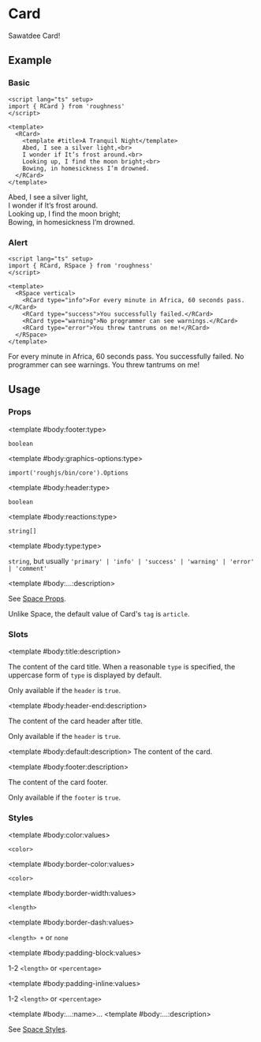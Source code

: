 <script lang="ts" setup>
import { RButton, RCard, RDetails, RSpace, RTable, RText } from 'roughness'
</script>

# Card

Sawatdee Card!

## Example

### Basic

<RDetails>
  <template #summary>Show Code</template>

```vue
<script lang="ts" setup>
import { RCard } from 'roughness'
</script>

<template>
  <RCard>
    <template #title>A Tranquil Night</template>
    Abed, I see a silver light,<br>
    I wonder if It’s frost around.<br>
    Looking up, I find the moon bright;<br>
    Bowing, in homesickness I’m drowned.
  </RCard>
</template>
```

</RDetails>

<RCard>
  <template #title>A Tranquil Night</template>
  Abed, I see a silver light,<br>
  I wonder if It’s frost around.<br>
  Looking up, I find the moon bright;<br>
  Bowing, in homesickness I’m drowned.
</RCard>

### Alert

<RDetails>
  <template #summary>Show Code</template>

```vue
<script lang="ts" setup>
import { RCard, RSpace } from 'roughness'
</script>

<template>
  <RSpace vertical>
    <RCard type="info">For every minute in Africa, 60 seconds pass.</RCard>
    <RCard type="success">You successfully failed.</RCard>
    <RCard type="warning">No programmer can see warnings.</RCard>
    <RCard type="error">You threw tantrums on me!</RCard>
  </RSpace>
</template>
```

</RDetails>

<RSpace vertical>
  <RCard type="info">For every minute in Africa, 60 seconds pass.</RCard>
  <RCard type="success">You successfully failed.</RCard>
  <RCard type="warning">No programmer can see warnings.</RCard>
  <RCard type="error">You threw tantrums on me!</RCard>
</RSpace>

## Usage

### Props

<RSpace overflow>
<RTable
  :columns="['name', 'type', 'default', 'description']"
  :rows="['footer', 'graphics-options', 'header', 'reactions', 'tag', 'type', '...']"
>
  <template #body:*:name="{ row }">{{ row }}</template>

  <template #body:footer:type>

  `boolean`

  </template>
  <template #body:footer:default>

  `false`

  </template>
  <template #body:footer:description>
    Whether to display the card header.
  </template>

  <template #body:graphics-options:type>

  `import('roughjs/bin/core').Options`

  </template>
  <template #body:graphics-options:description>

  [Options for Rough.js](https://github.com/rough-stuff/rough/wiki#options).

  See [Graphics Configuration](/components/graphics#component-prop).

  </template>

  <template #body:header:type>

  `boolean`

  </template>
  <template #body:header:default>

  `true`

  </template>
  <template #body:header:description>
    Whether to display the card header.
  </template>

  <template #body:reactions:type>

  `string[]`

  </template>
  <template #body:reactions:default>

  `[]`

  </template>
  <template #body:reactions:description>

  States that trigger graphics redrawing.

  See [Reactions](/guide/theme#reactions).

  </template>

  <template #body:type:type>

  `string`, but usually `'primary' | 'info' | 'success' | 'warning' | 'error' | 'comment'`

  </template>
  <template #body:type:description>

  Card style type. It's actually just a class name, so you can also pass in another value and declare custom styles for it.

  See also [Color Styles](/guide/theme#color-styles).

  </template>

  <template #body:...:description>

  See [Space Props](/components/space#props).

  Unlike Space, the default value of Card's `tag` is `article`.

  </template>
</RTable>
</RSpace>

### Slots

<RSpace overflow>
<RTable
  :columns="['name', 'parameters', 'description']"
  :rows="['title', 'header-end', 'default', 'footer']"
>
  <template #body:*:name="{ row }">{{ row }}</template>

  <template #body:title:description>

  The content of the card title. When a reasonable `type` is specified, the uppercase form of `type` is displayed by default.

  Only available if the `header` is `true`.

  </template>

  <template #body:header-end:description>

  The content of the card header after title.

  Only available if the `header` is `true`.

  </template>

  <template #body:default:description>
    The content of the card.
  </template>

  <template #body:footer:description>

  The content of the card footer.

  Only available if the `footer` is `true`.

  </template>
</RTable>
</RSpace>

### Styles

<RSpace overflow>
<RTable
  :columns="['name', 'values', 'default', 'description']"
  :rows="['color', 'border-color', 'border-width', 'border-dash', 'padding-block', 'padding-inline', '...']"
>
  <template #body:*:name="{ row }">--r-card-{{ row }}</template>

  <template #body:color:values>

  `<color>`

  </template>
  <template #body:color:default>

  `var(--r-common-text-color)`

  </template>
  <template #body:color:description>
    Color of the card text.
  </template>

  <template #body:border-color:values>

  `<color>`

  </template>
  <template #body:border-color:default>

  `var(--r-card-color)`

  </template>
  <template #body:border-color:description>
    Color of the card border.
  </template>

  <template #body:border-width:values>

  `<length>`

  </template>
  <template #body:border-width:default>

  `1px`

  </template>
  <template #body:border-width:description>
    Width of the card border.
  </template>

  <template #body:border-dash:values>

  `<length> +` or `none`

  </template>
  <template #body:border-dash:default>

  `none`

  </template>
  <template #body:border-dash:description>

  List of comma and/or whitespace separated the lengths of alternating dashes and gaps of the button border.

  An odd number of values will be repeated to yield an even number of values. Thus, `8` is equivalent to `8 8`.

  See [`stroke-dasharray`](https://developer.mozilla.org/en-US/docs/Web/SVG/Attribute/stroke-dasharray).

  </template>

  <template #body:padding-block:values>

  1-2 `<length>` or `<percentage>`

  </template>
  <template #body:padding-block:default>

  `calc(var(--r-common-box-padding-block) * 2)`

  </template>
  <template #body:padding-block:description>
    Vertical padding of the card.
  </template>

  <template #body:padding-inline:values>

  1-2 `<length>` or `<percentage>`

  </template>
  <template #body:padding-inline:default>

  `var(--r-common-box-padding-inline)`

  </template>
  <template #body:padding-inline:description>
    Horizontal padding of the card.
  </template>

  <template #body:...:name>...</template>
  <template #body:...:description>

  See [Space Styles](/components/space#styles).

  </template>
</RTable>
</RSpace>
